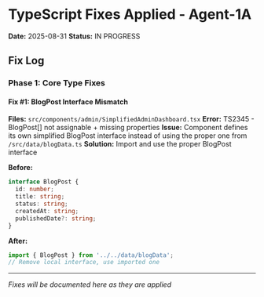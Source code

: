 # TypeScript Fixes Applied - Agent-1A

**Date:** 2025-08-31
**Status:** IN PROGRESS

## Fix Log

### Phase 1: Core Type Fixes

#### Fix #1: BlogPost Interface Mismatch
**Files:** `src/components/admin/SimplifiedAdminDashboard.tsx`
**Error:** TS2345 - BlogPost[] not assignable + missing properties
**Issue:** Component defines its own simplified BlogPost interface instead of using the proper one from `/src/data/blogData.ts`
**Solution:** Import and use the proper BlogPost interface

**Before:**
```typescript
interface BlogPost {
  id: number;
  title: string;
  status: string;
  createdAt: string;
  publishedDate?: string;
}
```

**After:**
```typescript
import { BlogPost } from '../../data/blogData';
// Remove local interface, use imported one
```

---

*Fixes will be documented here as they are applied*